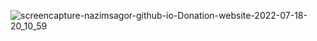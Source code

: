 

![screencapture-nazimsagor-github-io-Donation-website-2022-07-18-20_10_59](https://user-images.githubusercontent.com/62950588/179532454-c30fe2f4-efdf-4b58-826a-7da8e9f11e9e.png)
